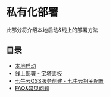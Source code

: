 # 私有化部署

此部分将介绍本地启动&线上的部署方法

## 目录
* [本地启动](./local.md)
* [线上部署 - 宝塔面板](./online.md)
* [七牛云OSS服务创建 - 七牛云相关配置](./qiniu.md)
* [FAQ&常见问题](./faq.md)